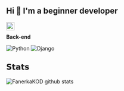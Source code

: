 ## Hi 👋 I'm a beginner developer


<a href="https://vk.com/dizainer_ps">
  <img align="left" alt="vk" width="22px" src="https://vk.com/images/icons/favicons/fav_logo.ico?6">
</a>



</br>

**Back-end**

![Python](https://img.shields.io/badge/-Python-black?style=flat-square&logo=Python)
![Django](https://img.shields.io/badge/-Django-0aad48?style=flat-square&logo=Django)


## 𝗦𝘁𝗮𝘁𝘀

![FanerkaKOD github stats](https://github-readme-stats.vercel.app/api?username=FanerkaKOD&show_icons=true&theme=dracula&include_all_commits=true&count_private=true)
